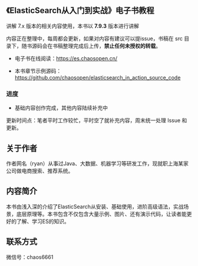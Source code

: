## 《ElasticSearch从入门到实战》电子书教程

讲解 7.x 版本的相关内容使用，本书以 **7.9.3** 版本进行讲解

内容正在整理中，每周都会更新，如果对内容有建议可以提issue，书稿在 src 目录下，随书源码会在书稿整理完成后上传，**禁止任何未授权的转载**。

- 电子书在线阅读：https://es.chaosopen.cn/

- 本书章节示例源码：https://github.com/chaosopen/elasticsearch_in_action_source_code

### 进度

- 基础内容创作完成，其他内容陆续补充中

更新时间点：笔者平时工作较忙，平时空了就补充内容，周末统一处理 Issue 和更新。

## 关于作者

作者网名（ryan）从事过Java、大数据、机器学习等研发工作，现就职上海某家公司做电商搜索、推荐系统。

## 内容简介

本书由浅入深的介绍了ElasticSearch从安装、基础使用，进阶高级语法，实战场景，底层原理等。本书包含不仅包含大量示例、图片、还有演示代码，让读者能更好的了解、学习ES的知识。

## 联系方式
微信号：chaos6661